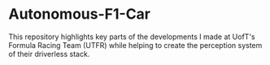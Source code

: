 # Autonomous-F1-Car
This repository highlights key parts of the developments I made at UofT's Formula Racing Team (UTFR) while helping to create the perception system of their driverless stack.
